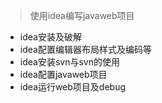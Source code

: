 > 使用idea编写javaweb项目

- idea安装及破解
- idea配置编辑器布局样式及编码等
- idea安装svn与svn的使用
- idea配置javaweb项目
- idea运行web项目及debug
